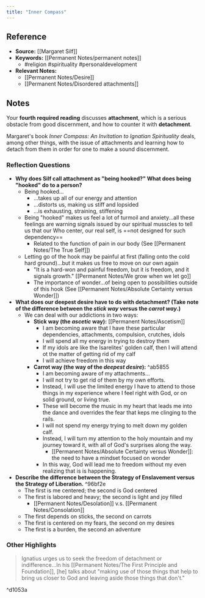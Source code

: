 ```yaml
---
title: "Inner Compass"
---
```

## Reference
- **Source:** [[Margaret Silf]]
- **Keywords:** [[Permanent Notes/permanent notes]]
	- #religion #spirituality #personaldevelopment 
- **Relevant Notes:** 
	- [[Permanent Notes/Desire]]
	- [[Permanent Notes/Disordered attachments]]

## Notes
Your **fourth required reading** discusses **attachment**, which is a serious obstacle from good discernment, and how to counter it with **detachment**.

Margaret's book _Inner Compass: An Invitation to Ignatian Spirituality_ deals, among other things, with the issue of attachments and learning how to detach from them in order for one to make a sound discernment.

### Reflection Questions
-   **Why does Silf call attachment as "being hooked?" What does being "hooked" do to a person?**
	- Being hooked...
		- ...takes up all of our energy and attention
		- ...distorts us, making us stiff and lopsided
		- ...is exhausting, straining, stiffening
	- Being "hooked" makes us feel a lot of turmoil and anxiety...all these feelings are warning signals issued by our spiritual musscles to tell us that our Who center, our real self, is ==not designed for such dependency==
		- Related to the function of pain in our body (See [[Permanent Notes/The True Self]])
	- Letting go of the hook may be painful at first (falling onto the cold hard ground)...but it makes us free to move on our own again
		- "It is a hard-won and painful freedom, but it is freedom, and it signals growth." [[Permanent Notes/We grow when we let go]]
		- The importance of wonder...of being open to possibilities outside of this hook (See [[Permanent Notes/Absolute Certainty versus Wonder]])
-   **What does our deepest desire have to do with detachment? (Take note of the difference between the _stick way_ versus the _carrot way_.)**
	- We can deal with our addictions in two ways:
		- **Stick way (the *ascetic* way):** [[Permanent Notes/Ascetism]]
			- I am becoming aware that I have these particular dependencies, attachments, compulsion, crutches, idols
			- I will spend all my energy in trying to destroy them
			- If my idols are like the Isarelites' golden calf, then I will attend ot the matter of getting rid of my calf
			- I will achieve freedom in this way
		- **Carrot way (the way of the *deepest desire*):** ^ab5855
			- I am becoming aware of my attachments...
			- I will not try to get rid of them by my own efforts.
			- Instead, I will use the limited energy I have to attend to those things in my experience where I feel right with God, or on solid ground, or living true. 
			- These will become the music in my heart that leads me into the dance and overrides the fear that keps me clinging to the rails. 
			- I will not spend my energy trying to melt down my golden calf.
			- Instead, I will turn my attention to the holy mountain and my journey toward it, with all of God's surprises along the way.
				- [[Permanent Notes/Absolute Certainty versus Wonder]]: the need to have a mindset focused on wonder
			- In this way, God will lead me to freedom without my even realizing that is is happening.
-   **Describe the difference between the Strategy of Enslavement versus the Strategy of Liberation.** ^96bf2e
	- The first is me centered; the second is God centered
	- The first is labored and heavy; the second is light and joy filled
		- [[Permanent Notes/Desolation]] v.s. [[Permanent Notes/Consolation]]
	- The first depends on sticks, the second on carrots
	- The first is centered on my fears, the second on my desires
	- The first is a burden, the second an adventure

### Other Highlights
> Ignatius urges us to seek the freedom of detachment or indifference...In his [[Permanent Notes/The First Principle and Foundation]], [he] talks about "making use of those things that help to bring us closer to God and leaving aside those things that don't."

^d1053a

